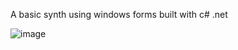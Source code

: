 A basic synth using windows forms built with c# .net

![image](https://github.com/LukeDuplooy/Synthesizer/assets/78165473/d2e65cbc-a217-4949-9f0e-5a7dec48ef1d)
